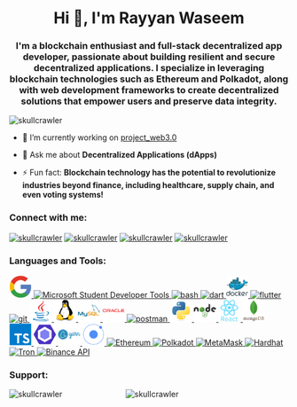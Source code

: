 <h1 align="center">Hi 👋, I'm Rayyan Waseem</h1>
<h3 align="center">I'm a blockchain enthusiast and full-stack decentralized app developer, passionate about building resilient and secure decentralized applications. I specialize in leveraging blockchain technologies such as Ethereum and Polkadot, along with web development frameworks to create decentralized solutions that empower users and preserve data integrity.</h3>

<p align="left"> <img src="https://komarev.com/ghpvc/?username=skullcrawler&label=Profile%20views&color=0e75b6&style=flat" alt="skullcrawler" /> </p>

- 🔭 I’m currently working on [project_web3.0](https://github.com/skullcrawler/project_web3.0)

- 💬 Ask me about **Decentralized Applications (dApps)**

- ⚡ Fun fact: **Blockchain technology has the potential to revolutionize industries beyond finance, including healthcare, supply chain, and even voting systems!**

<h3 align="left">Connect with me:</h3>
<p align="left">
<a href="https://twitter.com/mrayyanwaseem" target="blank"><img align="center" src="https://raw.githubusercontent.com/rahuldkjain/github-profile-readme-generator/master/src/images/icons/Social/twitter.svg" alt="skullcrawler" height="30" width="40" /></a>
<a href="https://linkedin.com/in/rayyawaseem" target="blank"><img align="center" src="https://raw.githubusercontent.com/rahuldkjain/github-profile-readme-generator/master/src/images/icons/Social/linked-in-alt.svg" alt="skullcrawler" height="30" width="40" /></a>
<a href="https://instagram.com/developerrayyan" target="blank"><img align="center" src="https://raw.githubusercontent.com/rahuldkjain/github-profile-readme-generator/master/src/images/icons/Social/instagram.svg" alt="skullcrawler" height="30" width="40" /></a>
<a href="https://reddit.com/user/skulcrawler" target="blank"><img align="center" src="https://raw.githubusercontent.com/rahuldkjain/github-profile-readme-generator/master/src/images/icons/Social/reddit.svg" alt="skullcrawler" height="30" width="40" /></a>
</p>

<h3 align="left">Languages and Tools:</h3>
<p align="left">
<a href="https://developers.google.com/" target="_blank" rel="noreferrer"> <img src="https://raw.githubusercontent.com/devicons/devicon/master/icons/google/google-original.svg" alt="Google Developer" width="40" height="40"/> </a>
<a href="https://studentpartners.microsoft.com/en-us" target="_blank" rel="noreferrer"> <img src="https://www.vectorlogo.zone/logos/microsoft/microsoft-icon.svg" alt="Microsoft Student Developer Tools" width="40" height="40"/> </a>
<a href="https://www.gnu.org/software/bash/" target="_blank" rel="noreferrer"> <img src="https://www.vectorlogo.zone/logos/gnu_bash/gnu_bash-icon.svg" alt="bash" width="40" height="40"/> </a> 
<a href="https://dart.dev" target="_blank" rel="noreferrer"> <img src="https://www.vectorlogo.zone/logos/dartlang/dartlang-icon.svg" alt="dart" width="40" height="40"/> </a> 
<a href="https://www.docker.com/" target="_blank" rel="noreferrer"> <img src="https://raw.githubusercontent.com/devicons/devicon/master/icons/docker/docker-original-wordmark.svg" alt="docker" width="40" height="40"/> </a> 
<a href="https://flutter.dev" target="_blank" rel="noreferrer"> <img src="https://www.vectorlogo.zone/logos/flutterio/flutterio-icon.svg" alt="flutter" width="40" height="40"/> </a>
<a href="https://git-scm.com/" target="_blank" rel="noreferrer"> <img src="https://www.vectorlogo.zone/logos/git-scm/git-scm-icon.svg" alt="git" width="40" height="40"/> </a>
<a href="https://www.java.com" target="_blank" rel="noreferrer"> <img src="https://raw.githubusercontent.com/devicons/devicon/master/icons/java/java-original.svg" alt="java" width="40" height="40"/> </a>
<a href="https://www.linux.org/" target="_blank" rel="noreferrer"> <img src="https://raw.githubusercontent.com/devicons/devicon/master/icons/linux/linux-original.svg" alt="linux" width="40" height="40"/> </a>
<a href="https://www.mysql.com/" target="_blank" rel="noreferrer"> <img src="https://raw.githubusercontent.com/devicons/devicon/master/icons/mysql/mysql-original-wordmark.svg" alt="mysql" width="40" height="40"/> </a>
<a href="https://www.oracle.com/" target="_blank" rel="noreferrer"> <img src="https://raw.githubusercontent.com/devicons/devicon/master/icons/oracle/oracle-original.svg" alt="oracle" width="40" height="40"/>
<a href="https://postman.com" target="_blank" rel="noreferrer"> <img src="https://www.vectorlogo.zone/logos/getpostman/getpostman-icon.svg" alt="postman" width="40" height="40"/> </a>
<a href="https://www.python.org" target="_blank" rel="noreferrer"> <img src="https://raw.githubusercontent.com/devicons/devicon/master/icons/python/python-original.svg" alt="python" width="40" height="40"/> </a>
<a href="https://nodejs.org/" target="_blank" rel="noreferrer"> <img src="https://raw.githubusercontent.com/devicons/devicon/master/icons/nodejs/nodejs-original-wordmark.svg" alt="Node.js" width="40" height="40"/> </a>
<a href="https://reactjs.org/" target="_blank" rel="noreferrer"> <img src="https://raw.githubusercontent.com/devicons/devicon/master/icons/react/react-original-wordmark.svg" alt="React.js" width="40" height="40"/> </a>
<a href="https://www.mongodb.com/" target="_blank" rel="noreferrer"> <img src="https://raw.githubusercontent.com/devicons/devicon/master/icons/mongodb/mongodb-original-wordmark.svg" alt="MongoDB" width="40" height="40"/> </a>
<a href="https://www.typescriptlang.org/" target="_blank" rel="noreferrer"> <img src="https://raw.githubusercontent.com/devicons/devicon/master/icons/typescript/typescript-original.svg" alt="TypeScript" width="40" height="40"/> </a>
<a href="https://eslint.org/" target="_blank" rel="noreferrer"> <img src="https://raw.githubusercontent.com/devicons/devicon/master/icons/eslint/eslint-original.svg" alt="ESLint" width="40" height="40"/> </a>
<a href="https://yarnpkg.com/" target="_blank" rel="noreferrer"> <img src="https://raw.githubusercontent.com/devicons/devicon/master/icons/yarn/yarn-original-wordmark.svg" alt="Yarn" width="40" height="40"/> </a>
<a href="https://ionicframework.com/" target="_blank" rel="noreferrer"> <img src="https://raw.githubusercontent.com/devicons/devicon/master/icons/ionic/ionic-original.svg" alt="Ionic" width="40" height="40"/> </a>
<a href="https://ethereum.org/" target="_blank" rel="noreferrer"> <img src="https://raw.githubusercontent.com/devicons/devicon/master/icons/ethereum/ethereum-original.svg" alt="Ethereum" width="40" height="40"/> </a>
<a href="https://www.polkadot.network/" target="_blank" rel="noreferrer"> <img src="https://raw.githubusercontent.com/devicons/devicon/master/icons/polkadot/polkadot-original.svg" alt="Polkadot" width="40" height="40"/> </a>
<a href="https://metamask.io/" target="_blank" rel="noreferrer"> <img src="https://www.vectorlogo.zone/logos/metamaskio/metamaskio-icon.svg" alt="MetaMask" width="40" height="40"/> </a>
<a href="https://hardhat.org/" target="_blank" rel="noreferrer"> <img src="https://hardhat.org/hardhat-logo.svg" alt="Hardhat" width="40" height="40"/> </a>
<a href="https://www.tron.network/" target="_blank" rel="noreferrer"> <img src="https://www.vectorlogo.zone/logos/tron/tron-icon.svg" alt="Tron" width="40" height="40"/> </a>
<a href="https://docs.binance.org/smart-chain/" target="_blank" rel="noreferrer"> <img src="https://raw.githubusercontent.com/devicons/devicon/master/icons/binance/binance-original.svg" alt="Binance API" width="40" height="40"/> </a>
</p>

<h3 align="left">Support:</h3>
<p><a href="https://www.buymeacoffee.com/skullcrawler"> <img align="left" src="https://cdn.buymeacoffee.com/buttons/v2/default-yellow.png" height="50" width="210" alt="skullcrawler" /></a><a href="https://ko-fi.com/skullcrawler"> <img align="left" src="https://cdn.ko-fi.com/cdn/kofi3.png?v=3" height="50" width="210" alt="skullcrawler" /></a></p><br><br>
